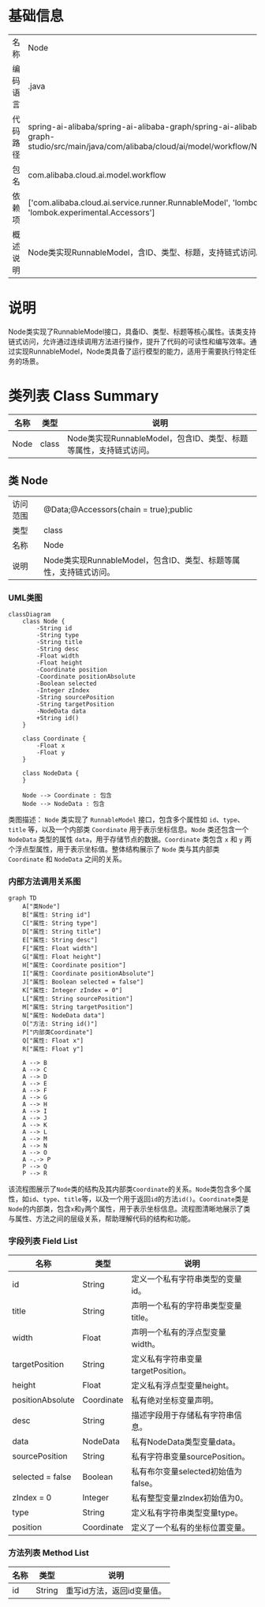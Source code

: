 # 基础信息

|      |      |
|------|------|
| 名称 | Node |
| 编码语言 | .java |
| 代码路径 | spring-ai-alibaba/spring-ai-alibaba-graph/spring-ai-alibaba-graph-studio/src/main/java/com/alibaba/cloud/ai/model/workflow/Node.java |
| 包名 | com.alibaba.cloud.ai.model.workflow |
| 依赖项 | ['com.alibaba.cloud.ai.service.runner.RunnableModel', 'lombok.Data', 'lombok.experimental.Accessors'] |
| 概述说明 | Node类实现RunnableModel，含ID、类型、标题，支持链式访问。 |

# 说明

Node类实现了RunnableModel接口，具备ID、类型、标题等核心属性。该类支持链式访问，允许通过连续调用方法进行操作，提升了代码的可读性和编写效率。通过实现RunnableModel，Node类具备了运行模型的能力，适用于需要执行特定任务的场景。

# 类列表 Class Summary

| 名称   | 类型  | 说明 |
|-------|------|-------------|
| Node | class | Node类实现RunnableModel，包含ID、类型、标题等属性，支持链式访问。 |



## 类 Node

|      |      |
|------|------|
| 访问范围 | @Data;@Accessors(chain = true);public |
| 类型 | class |
| 名称 | Node |
| 说明 | Node类实现RunnableModel，包含ID、类型、标题等属性，支持链式访问。 |


### UML类图

```mermaid
classDiagram
    class Node {
        -String id
        -String type
        -String title
        -String desc
        -Float width
        -Float height
        -Coordinate position
        -Coordinate positionAbsolute
        -Boolean selected
        -Integer zIndex
        -String sourcePosition
        -String targetPosition
        -NodeData data
        +String id()
    }

    class Coordinate {
        -Float x
        -Float y
    }

    class NodeData {
    }

    Node --> Coordinate : 包含
    Node --> NodeData : 包含
```

类图描述：
`Node` 类实现了 `RunnableModel` 接口，包含多个属性如 `id`、`type`、`title` 等，以及一个内部类 `Coordinate` 用于表示坐标信息。`Node` 类还包含一个 `NodeData` 类型的属性 `data`，用于存储节点的数据。`Coordinate` 类包含 `x` 和 `y` 两个浮点型属性，用于表示坐标值。整体结构展示了 `Node` 类与其内部类 `Coordinate` 和 `NodeData` 之间的关系。


### 内部方法调用关系图

```mermaid
graph TD
    A["类Node"]
    B["属性: String id"]
    C["属性: String type"]
    D["属性: String title"]
    E["属性: String desc"]
    F["属性: Float width"]
    G["属性: Float height"]
    H["属性: Coordinate position"]
    I["属性: Coordinate positionAbsolute"]
    J["属性: Boolean selected = false"]
    K["属性: Integer zIndex = 0"]
    L["属性: String sourcePosition"]
    M["属性: String targetPosition"]
    N["属性: NodeData data"]
    O["方法: String id()"]
    P["内部类Coordinate"]
    Q["属性: Float x"]
    R["属性: Float y"]

    A --> B
    A --> C
    A --> D
    A --> E
    A --> F
    A --> G
    A --> H
    A --> I
    A --> J
    A --> K
    A --> L
    A --> M
    A --> N
    A --> O
    A -.-> P
    P --> Q
    P --> R
```

该流程图展示了`Node`类的结构及其内部类`Coordinate`的关系。`Node`类包含多个属性，如`id`、`type`、`title`等，以及一个用于返回`id`的方法`id()`。`Coordinate`类是`Node`的内部类，包含`x`和`y`两个属性，用于表示坐标信息。流程图清晰地展示了类与属性、方法之间的层级关系，帮助理解代码的结构和功能。

### 字段列表 Field List

| 名称  | 类型  | 说明 |
|-------|-------|------|
| id | String | 定义一个私有字符串类型的变量id。 |
| title | String | 声明一个私有的字符串类型变量title。 |
| width | Float | 声明一个私有的浮点型变量width。 |
| targetPosition | String | 定义私有字符串变量targetPosition。 |
| height | Float | 定义私有浮点型变量height。 |
| positionAbsolute | Coordinate | 私有绝对坐标变量声明。 |
| desc | String | 描述字段用于存储私有字符串信息。 |
| data | NodeData | 私有NodeData类型变量data。 |
| sourcePosition | String | 私有字符串变量sourcePosition。 |
| selected = false | Boolean | 私有布尔变量selected初始值为false。 |
| zIndex = 0 | Integer | 私有整型变量zIndex初始值为0。 |
| type | String | 定义私有字符串类型变量type。 |
| position | Coordinate | 定义了一个私有的坐标位置变量。 |

### 方法列表 Method List

| 名称  | 类型  | 说明 |
|-------|-------|------|
| id | String | 重写id方法，返回id变量值。 |




